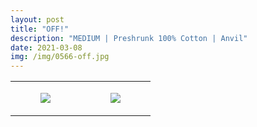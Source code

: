 ```yaml
---
layout: post
title: "OFF!"
description: "MEDIUM | Preshrunk 100% Cotton | Anvil"
date: 2021-03-08
img: /img/0566-off.jpg
---
```




<table style="width:100%;"><tr><td style="vertical-align:top;">
      <figure class="tmblr-full" data-orig-height="2048" data-orig-width="1365" data-orig-src="https://concertshirts.netlify.app/shirts/0566/0566-01.jpg"><img src="https://64.media.tumblr.com/1dba3f809ac301e2a9b7694f767a8753/754db701086b7eb0-e7/s540x810/2269398642e6f34ff34e0b0de1b99be33f0c42aa.jpg" data-orig-height="2048" data-orig-width="1365" data-orig-src="https://concertshirts.netlify.app/shirts/0566/0566-01.jpg"/></figure></td>
    <td style="vertical-align:top;">
      <figure class="tmblr-full" data-orig-height="2048" data-orig-width="1365" data-orig-src="https://concertshirts.netlify.app/shirts/0566/0566-02.jpg"><img src="https://64.media.tumblr.com/8890b7c40691d1c0d716240257f75f07/754db701086b7eb0-02/s540x810/d2f06a93d13968638458d36f37181780d62394e2.jpg" data-orig-height="2048" data-orig-width="1365" data-orig-src="https://concertshirts.netlify.app/shirts/0566/0566-02.jpg"/></figure></td>
  </tr></table>
